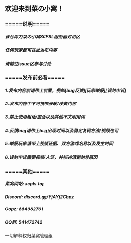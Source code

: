 ## 欢迎来到菜の小窝！

### =====说明=====
##### 该仓库为菜の小窝SCPSL服务器讨论区
##### 任何玩家都可在此发布内容
##### 请前往issue区参与讨论

### =====发布前必看=====
##### 1.发布内容前请带上前置，例如[bug反馈][玩家举报][误封申诉]
##### 2.发布内容中不可携带涉政/涉黄内容
##### 3.禁止使用粗话/脏话以及其他不文明用词
##### 4.反馈bug请带上bug出现时间以及稳定复现方法/视频也可
##### 5.举报玩家请带上视频证据、双方游戏名称以及发生时间
##### 6.误封申诉需要视频/人证，并描述清楚封禁原因

### =====其他=====
##### 菜窝网站: xcpls.top
##### Discord: discord.gg/YjAYj2Cbpz
##### Oopz: 884982761
##### QQ群: 541472742
一切解释权归菜窝管理组

